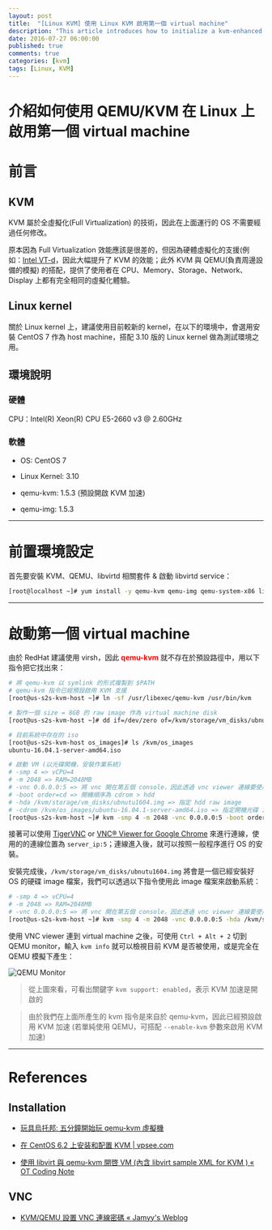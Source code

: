 ```yaml
---
layout: post
title:  "[Linux KVM] 使用 Linux KVM 啟用第一個 virtual machine"
description: "This article introduces how to initialize a kvm-enhanced virtual machine by usung QEMU/KVM"
date: 2016-07-27 06:00:00
published: true
comments: true
categories: [kvm]
tags: [Linux, KVM]
---
```


# 介紹如何使用 QEMU/KVM 在 Linux 上啟用第一個 virtual machine

前言
====

## KVM

KVM 屬於全虛擬化(Full Virtualization) 的技術，因此在上面運行的 OS 不需要經過任何修改。

原本因為 Full Virtualization 效能應該是很差的，但因為硬體虛擬化的支援(例如：[Intel VT-d](http://stenlyho.blogspot.tw/2009/01/vt-xvt-d-intel.html)，因此大幅提升了 KVM 的效能；此外 KVM 與 QEMU(負責周邊設備的模擬) 的搭配，提供了使用者在 CPU、Memory、Storage、Network、Display 上都有完全相同的虛擬化體驗。

## Linux kernel

關於 Linux kernel 上，建議使用目前較新的 kernel，在以下的環境中，會選用安裝 CentOS 7 作為 host machine，搭配 3.10 版的 Linux kernel 做為測試環境之用。

## 環境說明

### 硬體

CPU：Intel(R) Xeon(R) CPU E5-2660 v3 @ 2.60GHz

### 軟體

- OS: CentOS 7

- Linux Kernel: 3.10

- qemu-kvm: 1.5.3 (預設開啟 KVM 加速)

- qemu-img: 1.5.3

---------------------------------------------------------------------

前置環境設定
===========

首先要安裝 KVM、QEMU、libvirtd 相關套件 & 啟動 libvirtd service：

```bash
[root@localhost ~]# yum install -y qemu-kvm qemu-img qemu-system-x86 libvirt virt-install libvirt-python virt-manager python-virtinst libvirt-client bridge-utils
```

---------------------------------------------------------------------

啟動第一個 virtual machine
=========================

由於 RedHat 建議使用 virsh，因此 <font color='red'>**qemu-kvm**</font> 就不存在於預設路徑中，用以下指令把它找出來：

```bash
# 將 qemu-kvm 以 symlink 的形式複製到 $PATH
# qemu-kvm 指令已經預設啟用 KVM 支援
[root@us-s2s-kvm-host ~]# ln -sf /usr/libexec/qemu-kvm /usr/bin/kvm

# 製作一個 size = 8GB 的 raw image 作為 virtual machine disk
[root@us-s2s-kvm-host ~]# dd if=/dev/zero of=/kvm/storage/vm_disks/ubnutu1604.img bs=1M count=8192

# 目前系統中存在的 iso
[root@us-s2s-kvm-host os_images]# ls /kvm/os_images
ubuntu-16.04.1-server-amd64.iso

# 啟動 VM (以光碟開機，安裝作業系統)
# -smp 4 => vCPU=4
# -m 2048 => RAM=2048MB
# -vnc 0.0.0.0:5 => 將 vnc 開在第五個 console，因此透過 vnc viewer 連線要使用 "ip:5" 來進行連線
# -boot order=cd => 開機順序為 cdrom > hdd
# -hda /kvm/storage/vm_disks/ubnutu1604.img => 指定 hdd raw image
# -cdrom /kvm/os_images/ubuntu-16.04.1-server-amd64.iso => 指定開機光碟 iso
[root@us-s2s-kvm-host ~]# kvm -smp 4 -m 2048 -vnc 0.0.0.0:5 -boot order=cd -hda /kvm/storage/vm_disks/ubnutu1604.img -cdrom /kvm/os_images/ubuntu-16.04.1-server-amd64.iso
```

接著可以使用 [TigerVNC](http://tigervnc.org/) or [VNC® Viewer for Google Chrome](https://chrome.google.com/webstore/detail/vnc%C2%AE-viewer-for-google-ch/iabmpiboiopbgfabjmgeedhcmjenhbla) 來進行連線，使用的的連線位置為 `server_ip:5`；連線進入後，就可以按照一般程序進行 OS 的安裝。

安裝完成後，`/kvm/storage/vm_disks/ubnutu1604.img` 將會是一個已經安裝好 OS 的硬碟 image 檔案，我們可以透過以下指令使用此 image 檔案來啟動系統：

```bash
# -smp 4 => vCPU=4
# -m 2048 => RAM=2048MB
# -vnc 0.0.0.0:5 => 將 vnc 開在第五個 console，因此透過 vnc viewer 連線要使用 "ip:5" 來進行連線
[root@us-s2s-kvm-host ~]# kvm -smp 4 -m 2048 -vnc 0.0.0.0:5 -hda /kvm/storage/vm_disks/ubnutu1604.img
```


使用 VNC viewer 連到 virtual machine 之後，可使用 `Ctrl + Alt + 2` 切到 QEMU monitor，輸入 `kvm info` 就可以檢視目前 KVM 是否被使用，或是完全在 QEMU 模擬下產生：

![QEMU Monitor](https://lh3.googleusercontent.com/Or8AH3hxAJbdXsIMADxmVkvUKlFYe_-DwTpSuw878fpP3bDAqyLv_ql_7W_HIrLYGHqc1hha7aecKMM6lytj2Wkv-NEyoXsZPuHE5RKa9mp_6apKEoPn7h-tp2DSjLcHaj72ByMefPKXRFKFYCLmYdbhsax0Ro8A-UCjSweOuB03zEL44VM7YbkxNE85vTmFv-JMUUERlX3CAdDotSWpvzl-ztgHzoU2E0iqwgLawhHAhn1JOX19Mn0ib3J0vxqZyLI6CNqaXEIc-7v5QNhAmAysEdWd3AMVKqkPVI41v8FDiUam2G_MDUkWOsAW4aQjnwrAbiw3-Ljpi72gjsM_iJWnsLF5nCuREGQxWC_LOrhRo7-AKLgU_XmzJuobqLRi6LoMzy_BKva5jI7nSgmgAfXDDTWpsXyGoKSgexpg_J7SRuLVZR1iZZ8HCZ9FZpre9qNIdr6xsvnH1NoUobJ73IKMbKn4YmGD0Z9Odi51bpWSh9eV1kOyCMFnF7Q5KZoPk-9lZwChK0gVUj6eObbJDKhlrFTpSvO7vYGJOmIBtfgCfKB9tAZ1-fpDSWxv8tGP38OQmKirl5oh0ozkGGQ-Z9QAr0mC31U=w642-h143-no)

> 從上圖來看，可看出關鍵字 `kvm support: enabled`，表示 KVM 加速是開啟的

> 由於我們在上面所產生的 kvm 指令是來自於 qemu-kvm，因此已經預設啟用 KVM 加速 (若單純使用 QEMU，可搭配 `--enable-kvm` 參數來啟用 KVM 加速)

---------------------------------------------------------------------

References
==========

## Installation

- [玩具烏托邦: 五分鐘開始玩 qemu-kvm 虛擬機](http://newtoypia.blogspot.tw/2015/02/qemu-kvm.html)

- [在 CentOS 6.2 上安装和配置 KVM | vpsee.com](http://www.vpsee.com/2012/04/install-kvm-on-centos-6-2/)

- [使用 libvirt 與 qemu-kvm 開啓 VM (內含 libvirt sample XML for KVM ) « OT Coding Note](http://ot-note.logdown.com/posts/64644/launch-a-vm-with-qemu-kvm)


## VNC

- [KVM/QEMU 設置 VNC 連線密碼 « Jamyy's Weblog](http://jamyy.us.to/blog/2011/10/3365.html)
